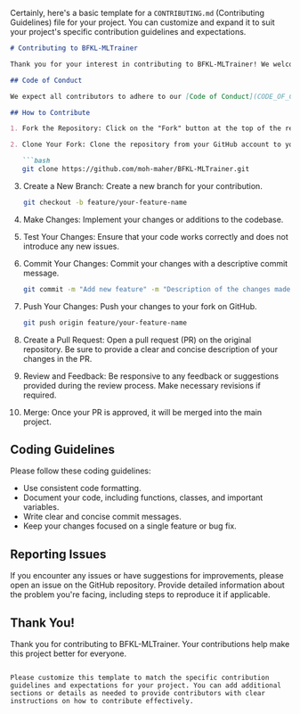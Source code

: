 Certainly, here's a basic template for a `CONTRIBUTING.md` (Contributing Guidelines) file for your project. You can customize and expand it to suit your project's specific contribution guidelines and expectations.

```markdown
# Contributing to BFKL-MLTrainer

Thank you for your interest in contributing to BFKL-MLTrainer! We welcome contributions from the community to help improve and enhance this project. Before you start contributing, please read and follow these guidelines.

## Code of Conduct

We expect all contributors to adhere to our [Code of Conduct](CODE_OF_CONDUCT.md). Please make sure you understand and respect the principles outlined in it.

## How to Contribute

1. Fork the Repository: Click on the "Fork" button at the top of the repository's page. This will create a copy of the project in your GitHub account.

2. Clone Your Fork: Clone the repository from your GitHub account to your local machine.

   ```bash
   git clone https://github.com/moh-maher/BFKL-MLTrainer.git
   ```

3. Create a New Branch: Create a new branch for your contribution.

   ```bash
   git checkout -b feature/your-feature-name
   ```

4. Make Changes: Implement your changes or additions to the codebase.

5. Test Your Changes: Ensure that your code works correctly and does not introduce any new issues.

6. Commit Your Changes: Commit your changes with a descriptive commit message.

   ```bash
   git commit -m "Add new feature" -m "Description of the changes made."
   ```

7. Push Your Changes: Push your changes to your fork on GitHub.

   ```bash
   git push origin feature/your-feature-name
   ```

8. Create a Pull Request: Open a pull request (PR) on the original repository. Be sure to provide a clear and concise description of your changes in the PR.

9. Review and Feedback: Be responsive to any feedback or suggestions provided during the review process. Make necessary revisions if required.

10. Merge: Once your PR is approved, it will be merged into the main project.

## Coding Guidelines

Please follow these coding guidelines:

- Use consistent code formatting.
- Document your code, including functions, classes, and important variables.
- Write clear and concise commit messages.
- Keep your changes focused on a single feature or bug fix.

## Reporting Issues

If you encounter any issues or have suggestions for improvements, please open an issue on the GitHub repository. Provide detailed information about the problem you're facing, including steps to reproduce it if applicable.

## Thank You!

Thank you for contributing to BFKL-MLTrainer. Your contributions help make this project better for everyone.
```

Please customize this template to match the specific contribution guidelines and expectations for your project. You can add additional sections or details as needed to provide contributors with clear instructions on how to contribute effectively.
